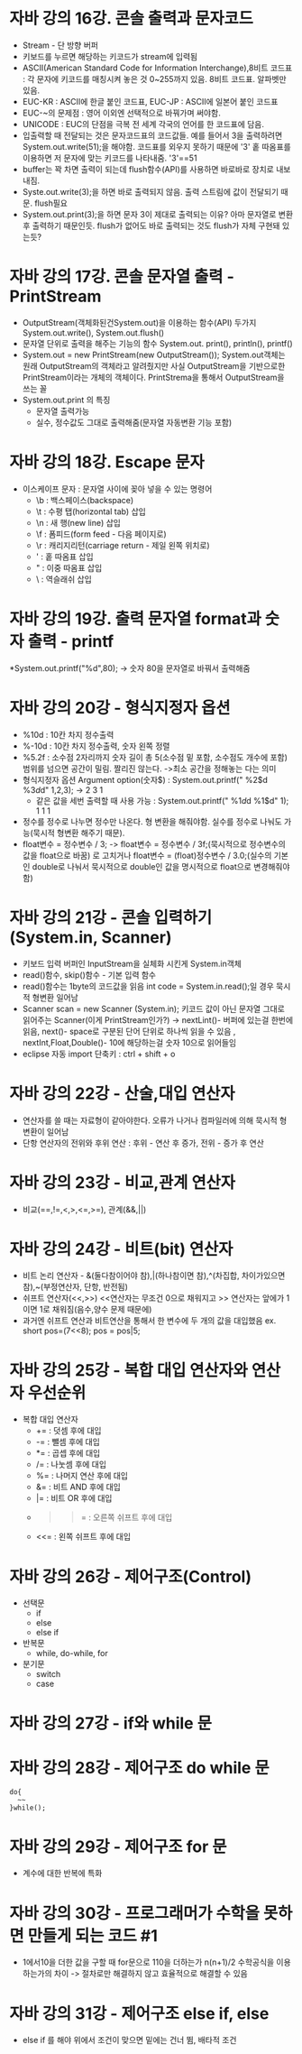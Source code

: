 # 자바 강의 16강. 콘솔 출력과 문자코드
* Stream - 단 방향 버퍼
* 키보드를 누르면 해당하는 키코드가 stream에 입력됨
* ASCII(American Standard Code for Information Interchange),8비트 코드표 : 각 문자에 키코드를 매칭시켜 놓은 것 0~255까지 있음. 8비트 코드표. 알파벳만 있음.
* EUC-KR : ASCII에 한글 붙인 코드표,   EUC-JP : ASCII에 일본어 붙인 코드표
* EUC-~의 문제점 : 영어 이외엔 선택적으로 바꿔가며 써야함. 
* UNICODE : EUC의 단점을 극복 전 세계 각국의 언어를 한 코드표에 담음. 
* 입출력할 때 전달되는 것은 문자코드표의 코드값들. 예를 들어서 3을 출력하려면 System.out.write(51);을 해야함. 코드표를 외우지 못하기 때문에 '3' 홑 따옴표를 이용하면 저 문자에 맞는 키코드를 나타내줌.  '3'==51 
* buffer는 꽉 차면 출력이 되는데 flush함수(API)를 사용하면 바로바로 장치로 내보내짐.
* Syste.out.write(3);을 하면 바로 출력되지 않음. 출력 스트림에 값이 전달되기 때문. flush필요
* System.out.print(3);을 하면 문자 3이 제대로 출력되는 이유? 아마 문자열로 변환 후 출력하기 때문인듯. flush가 없어도 바로 출력되는 것도 flush가 자체 구현돼 있는듯?

# 자바 강의 17강. 콘솔 문자열 출력 - PrintStream
* OutputStream(객체화된건System.out)을 이용하는 함수(API) 두가지  System.out.write(), System.out.flush()
* 문자열 단위로 출력을 해주는 기능의 함수 System.out. print(), println(), printf()
* System.out = new PrintStream(new OutputStream());   System.out객체는 원래 OutputStream의 객체라고 알려줬지만 사실 OutputStream을 기반으로한 PrintStream이라는 개체의 객체이다. PrintStrema을 통해서 OutputStream을 쓰는 꼴
* System.out.print 의 특징
   * 문자열 출력가능
   * 실수, 정수값도 그대로 출력해줌(문자열 자동변환 기능 포함)

# 자바 강의 18강. Escape 문자
* 이스케이프 문자 : 문자열 사이에 꽂아 넣을 수 있는 명령어 
   * \b : 백스페이스(backspace)
   * \t : 수평 탭(horizontal tab) 삽입
   * \n : 새 행(new line) 삽입
   * \f : 폼피드(form feed - 다음 페이지로)
   * \r : 캐리지리턴(carriage return - 제일 왼쪽 위치로)
   * \' : 홑 따옴표 삽입
   * \" : 이중 따옴표 삽입
   * \\ : 역슬래쉬 삽입

# 자바 강의 19강. 출력 문자열 format과 숫자 출력 - printf
*System.out.printf("%d",80); -> 숫자 80을 문자열로 바꿔서 출력해줌

# 자바 강의 20강 - 형식지정자 옵션
* %10d : 10칸 차지 정수출력
* %-10d : 10칸 차지 정수출력, 숫자 왼쪽 정렬
* %5.2f : 소수점 2자리까지 숫자 길이 총 5(소수점 밑 포함, 소수점도 개수에 포함) 범위를 넘으면 공간이 밀림. 짤리진 않는다. ->최소 공간을 정해놓는 다는 의미
* 형식지정자 옵션 Argument option(숫자$) : System.out.printf(" %2$d %3$d %1$d" 1,2,3); -> 2 3  1
   * 같은 값을 세번 출력할 때 사용 가능 : System.out.printf(" %1$d %1$d %1$d" 1); 1  1  1
* 정수를 정수로 나누면 정수만 나온다. 형 변환을 해줘야함. 실수를 정수로 나눠도 가능(묵시적 형변환 해주기 때문).
* float변수 = 정수변수 / 3; ->  float변수 = 정수변수 / 3f;(묵시적으로 정수변수의 값을 float으로 바꿈) 로 고치거나 float변수 = (float)정수변수 / 3.0;(실수의 기본인 double로 나눠서 묵시적으로 double인 값을 명시적으로 float으로 변경해줘야 함)

# 자바 강의 21강 - 콘솔 입력하기(System.in, Scanner)
* 키보드 입력 버퍼인 InputStream을 실체화 시킨게 System.in객체
* read()함수, skip()함수 - 기본 입력 함수
* read()함수는 1byte의 코드값을 읽음   int code = System.in.read();일 경우 묵시적 형변환 일어남
* Scanner scan = new Scanner (System.in); 키코드 값이 아닌 문자열 그대로 읽어주는 Scanner(이게 PrintStream인가?) -> nextLint()- 버퍼에 있는걸 한번에 읽음,  next()- space로 구분된 단어 단위로 하나씩 읽을 수 있음 , nextInt,Float,Double()- 10에 해당하는걸 숫자 10으로 읽어들임
* eclipse 자동 import 단축키 : ctrl + shift + o

# 자바 강의 22강 - 산술,대입 연산자
* 연산자를 쓸 때는 자료형이 같아야한다. 오류가 나거나 컴파일러에 의해 묵시적 형변환이 일어남
* 단항 연산자의 전위와 후위 연산 : 후위 - 연산 후 증가, 전위 - 증가 후 연산

# 자바 강의 23강 - 비교,관계 연산자
* 비교(==,!=,<,>,<=,>=), 관계(&&,||)

# 자바 강의 24강 - 비트(bit) 연산자
* 비트 논리 연산자 - &(둘다참이어야 참),|(하나참이면 참),^(차집합, 차이가있으면 참),~(부정연산자, 단항, 반전됨)
* 쉬프트 연산자(<<,>>) <<연산자는 무조건 0으로 채워지고 >> 연산자는 앞에가 1이면 1로 채워짐(음수,양수 문제 때문에) 
* 과거엔 쉬프트 연산과 비트연산을 통해서 한 변수에 두 개의 값을 대입했음  ex. short pos=(7<<8); pos = pos|5;

# 자바 강의 25강 - 복합 대입 연산자와 연산자 우선순위
* 복합 대입 연산자
   * += : 덧셈 후에 대입
   * -= : 뺄셈 후에 대입
   * *= : 곱셉 후에 대입
   * /= : 나눗셈 후에 대입
   * %= : 나머지 연산 후에 대입
   * &= : 비트 AND 후에 대입
   * |= : 비트 OR 후에 대입
   * >>= : 오른쪽 쉬프트 후에 대입
   * <<= : 왼쪽 쉬프트 후에 대입

# 자바 강의 26강 - 제어구조(Control)
* 선택문
   * if
   * else
   * else if
* 반복문
   * while, do-while, for
* 분기문
   * switch
   * case  

# 자바 강의 27강 - if와 while 문

# 자바 강의 28강 - 제어구조 do while 문
```
do{
  ~~
}while();
```

# 자바 강의 29강 - 제어구조 for 문
* 계수에 대한 반복에 특화

# 자바 강의 30강 - 프로그래머가 수학을 못하면 만들게 되는 코드 #1
* 1에서10을 더한 값을 구할 때 for문으로 110을 더하는가 n(n+1)/2 수학공식을 이용하는가의 차이 -> 절차로만 해결하지 않고 효율적으로 해결할 수 있음

# 자바 강의 31강 - 제어구조 else if, else
* else if 를 해야 위에서 조건이 맞으면 밑에는 건너 뜀, 배타적 조건
